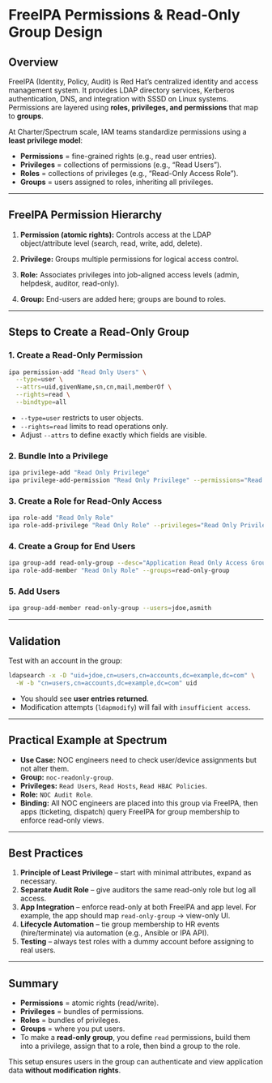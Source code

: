 # FreeIPA Permissions & Read-Only Group Design

## Overview
FreeIPA (Identity, Policy, Audit) is Red Hat’s centralized identity and access management system. It provides LDAP directory services, Kerberos authentication, DNS, and integration with SSSD on Linux systems. Permissions are layered using **roles, privileges, and permissions** that map to **groups**.

At Charter/Spectrum scale, IAM teams standardize permissions using a **least privilege model**:
- **Permissions** = fine-grained rights (e.g., read user entries).
- **Privileges** = collections of permissions (e.g., “Read Users”).
- **Roles** = collections of privileges (e.g., “Read-Only Access Role”).
- **Groups** = users assigned to roles, inheriting all privileges.

---

## FreeIPA Permission Hierarchy
1. **Permission (atomic rights):**
   Controls access at the LDAP object/attribute level (search, read, write, add, delete).

2. **Privilege:**
   Groups multiple permissions for logical access control.

3. **Role:**
   Associates privileges into job-aligned access levels (admin, helpdesk, auditor, read-only).

4. **Group:**
   End-users are added here; groups are bound to roles.

---

## Steps to Create a Read-Only Group

### 1. Create a Read-Only Permission
```bash
ipa permission-add "Read Only Users" \
  --type=user \
  --attrs=uid,givenName,sn,cn,mail,memberOf \
  --rights=read \
  --bindtype=all
```

- `--type=user` restricts to user objects.
- `--rights=read` limits to read operations only.
- Adjust `--attrs` to define exactly which fields are visible.

### 2. Bundle Into a Privilege
```bash
ipa privilege-add "Read Only Privilege"
ipa privilege-add-permission "Read Only Privilege" --permissions="Read Only Users"
```

### 3. Create a Role for Read-Only Access
```bash
ipa role-add "Read Only Role"
ipa role-add-privilege "Read Only Role" --privileges="Read Only Privilege"
```

### 4. Create a Group for End Users
```bash
ipa group-add read-only-group --desc="Application Read Only Access Group"
ipa role-add-member "Read Only Role" --groups=read-only-group
```

### 5. Add Users
```bash
ipa group-add-member read-only-group --users=jdoe,asmith
```

---

## Validation
Test with an account in the group:
```bash
ldapsearch -x -D "uid=jdoe,cn=users,cn=accounts,dc=example,dc=com" \
  -W -b "cn=users,cn=accounts,dc=example,dc=com" uid
```

- You should see **user entries returned**.
- Modification attempts (`ldapmodify`) will fail with `insufficient access`.

---

## Practical Example at Spectrum
- **Use Case:** NOC engineers need to check user/device assignments but not alter them.
- **Group:** `noc-readonly-group`.
- **Privileges:** `Read Users`, `Read Hosts`, `Read HBAC Policies`.
- **Role:** `NOC Audit Role`.
- **Binding:** All NOC engineers are placed into this group via FreeIPA, then apps (ticketing, dispatch) query FreeIPA for group membership to enforce read-only views.

---

## Best Practices
1. **Principle of Least Privilege** – start with minimal attributes, expand as necessary.
2. **Separate Audit Role** – give auditors the same read-only role but log all access.
3. **App Integration** – enforce read-only at both FreeIPA and app level. For example, the app should map `read-only-group` → view-only UI.
4. **Lifecycle Automation** – tie group membership to HR events (hire/terminate) via automation (e.g., Ansible or IPA API).
5. **Testing** – always test roles with a dummy account before assigning to real users.

---

## Summary
- **Permissions** = atomic rights (read/write).
- **Privileges** = bundles of permissions.
- **Roles** = bundles of privileges.
- **Groups** = where you put users.
- To make a **read-only group**, you define `read` permissions, build them into a privilege, assign that to a role, then bind a group to the role.

This setup ensures users in the group can authenticate and view application data **without modification rights**.

